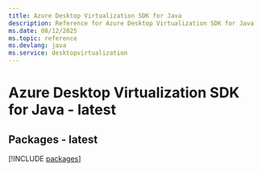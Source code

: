 ```yaml
---
title: Azure Desktop Virtualization SDK for Java
description: Reference for Azure Desktop Virtualization SDK for Java
ms.date: 08/12/2025
ms.topic: reference
ms.devlang: java
ms.service: desktopvirtualization
---
```

# Azure Desktop Virtualization SDK for Java - latest
## Packages - latest
[!INCLUDE [packages](desktop-virtualization-index.md)]